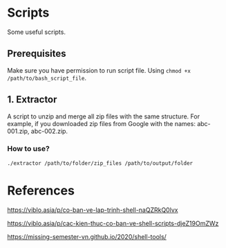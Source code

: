 # Scripts
Some useful scripts.

## Prerequisites
Make sure you have permission to run script file. Using `chmod +x /path/to/bash_script_file`.

## 1. Extractor
A script to unzip and merge all zip files with the same structure. For example, if you downloaded zip files from Google with the names: abc-001.zip, abc-002.zip.

### How to use?

```./extractor /path/to/folder/zip_files /path/to/output/folder```

# References

https://viblo.asia/p/co-ban-ve-lap-trinh-shell-naQZRkQ0lvx

https://viblo.asia/p/cac-kien-thuc-co-ban-ve-shell-scripts-djeZ19OmZWz

https://missing-semester-vn.github.io/2020/shell-tools/
